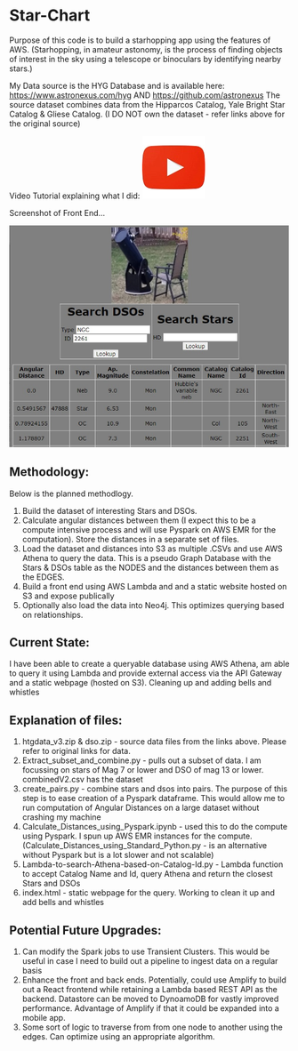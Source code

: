 # Star-Chart


Purpose of this code is to build a starhopping app using the features of AWS. 
(Starhopping, in amateur astonomy, is the process of finding objects of interest in the sky using a telescope or binoculars by identifying nearby stars.)

My Data source is the HYG Database and is available here: https://www.astronexus.com/hyg AND https://github.com/astronexus
The source dataset combines data from the Hipparcos Catalog, Yale Bright Star Catalog & Gliese Catalog. (I DO NOT own the dataset - refer links above for the original source) 

Video Tutorial explaining what I did:      [![Video Tutorial](https://github.com/vvr-rao/Star-Chart/blob/main/images/youtube.jpg)](https://www.youtube.com/watch?v=R11cTC2mKOw&list=PLTPAjdTj-kaYB0GXZKk-j1mwSpZNKxN1d)

Screenshot of Front End...

![Screenshot](https://github.com/vvr-rao/Star-Chart/blob/main/images/screenshot.jpg?raw=true)

## Methodology:

Below is the planned methodlogy.
1) Build the dataset of interesting Stars and DSOs. 
2) Calculate angular distances between them (I expect this to be a compute intensive process and will use Pyspark on AWS EMR for the computation). Store the distances in a separate set of files.
3) Load the dataset and distances into S3 as multiple .CSVs and use AWS Athena to query the data. This is a pseudo Graph Database with the Stars & DSOs table as the NODES and the distances between them as the EDGES.
4) Build a front end using AWS Lambda and and a static website hosted on S3 and expose publically
5) Optionally also load the data into Neo4j. This optimizes querying based on relationships. 


## Current State: 
I have been able to create a queryable database using AWS Athena, am able to query it using Lambda and provide external access via the API Gateway and a static webpage (hosted on S3). Cleaning up and adding bells and whistles

## Explanation of files:

1) htgdata_v3.zip & dso.zip - source data files from the links above. Please refer to original links for data.
2) Extract_subset_and_combine.py - pulls out a subset of data. I am focussing on stars of Mag 7 or lower and DSO of mag 13 or lower. combinedV2.csv has the dataset
3) create_pairs.py - combine stars and dsos into pairs. The purpose of this step is to ease creation of a Pyspark dataframe. This would allow me to run computation of Angular Distances on a large dataset without crashing my machine
4) Calculate_Distances_using_Pyspark.ipynb - used this to do the compute using Pyspark. I spun up AWS EMR instances for the compute. (Calculate_Distances_using_Standard_Python.py - is an alternative without Pyspark but is a lot slower and not scalable)
5) Lambda-to-search-Athena-based-on-Catalog-Id.py - Lambda function to accept Catalog Name and Id, query Athena and return the closest Stars and DSOs
6) index.html - static webpage for the query. Working to clean it up and add bells and whistles

## Potential Future Upgrades:
1) Can modify the Spark jobs to use Transient Clusters. This would be useful in case I need to build out a pipeline to ingest data on a regular basis
2) Enhance the front and back ends. Potentially, could use Amplify to build out a React frontend while retaining a Lambda based REST API as the backend. Datastore can be moved to DynoamoDB for vastly improved performance. Advantage of Amplify if that it could be expanded into a mobile app.
3) Some sort of logic to traverse from from one node to another using the edges. Can optimize using an appropriate algorithm.


